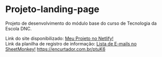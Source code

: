 # Projeto-landing-page
Projeto de desenvolvimento do módulo base do curso de Tecnologia da Escola DNC. <br>

Link do site disponibilizado: <a href="https://dnc-projeto-landing-page-dnc.netlify.app/">Meu Projeto no Netlify!</a> <br>
Link da planilha de registro de informação: <a href="https://encurtador.com.br/ptuK6">Lista de E-mails no SheetMonkey!</a> https://encurtador.com.br/ptuK6

